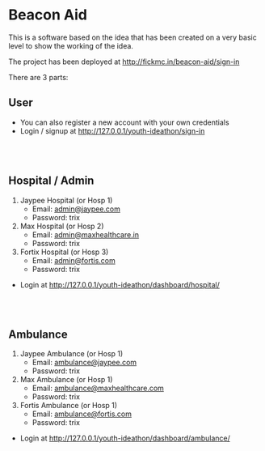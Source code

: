 # Beacon Aid

This is a software based on the idea that has been created on a very basic level to show the working of the idea.

The project has been deployed at http://fickmc.in/beacon-aid/sign-in

There are 3 parts:
## User
- You can also register a new account with your own credentials
- Login / signup at http://127.0.0.1/youth-ideathon/sign-in


<br><br>
## Hospital / Admin
1. Jaypee Hospital (or Hosp 1)
    - Email: admin@jaypee.com
    - Password: trix
2. Max Hospital (or Hosp 2)
    - Email: admin@maxhealthcare.in
    - Password: trix
3. Fortix Hospital (or Hosp 3)
    - Email: admin@fortis.com
    - Password: trix
- Login at http://127.0.0.1/youth-ideathon/dashboard/hospital/

<br><br>



## Ambulance
1. Jaypee Ambulance (or Hosp 1)
    - Email: ambulance@jaypee.com
    - Password: trix
2. Max Ambulance (or Hosp 1)
    - Email: ambulance@maxhealthcare.com
    - Password: trix
3. Fortis Ambulance (or Hosp 1)
    - Email: ambulance@fortis.com
    - Password: trix
- Login at http://127.0.0.1/youth-ideathon/dashboard/ambulance/

